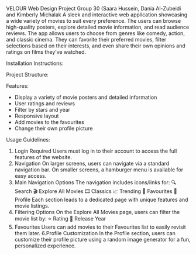 VELOUR 
Web Design Project Group 30 (Saara Hussein, Dania Al-Zubeidi and Kimberly Michalak
A sleek and interactive web application showcasing a wide variety of movies to suit every preference. The users can browse high-quality posters, explore detailed movie information, and read audience reviews. The app allows users to choose from genres like comedy, action, and classic cinema. They can favorite their preferred movies, filter selections based on their interests, and even share their own opinions and ratings on films they’ve watched.

Installation Instructions:

Project Structure:



Features:
- Display a variety of movie posters and detailed information
- User ratings and reviews
- Filter by stars and year
- Responsive layout
- Add movies to the favourites
- Change their own profile picture

Usage Guidelines:
1. Login Required
Users must log in to their account to access the full features of the website.
2. Navigation
On larger screens, users can navigate via a standard navigation bar.
On smaller screens, a hamburger menu is available for easy access.
3. Main Navigation Options
The navigation includes icons/links for:
🔍 Search
🎬 Explore All Movies
🎞️ Classics
📈 Trending
💜 Favourites
👤 Profile
Each section leads to a dedicated page with unique features and movie listings.
4. Filtering Options
On the Explore All Movies page, users can filter the movie list by:
⭐ Rating
📅 Release Year
5. Favourites
Users can add movies to their Favourites list to easily revisit them later.
6.Profile Customization
In the Profile section, users can customize their profile picture using a random image generator for a fun, personalized experience.

